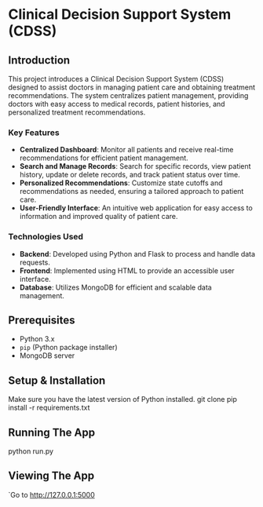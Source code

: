 # Clinical Decision Support System (CDSS)

## Introduction

This project introduces a Clinical Decision Support System (CDSS) designed to assist doctors in managing patient care and obtaining treatment recommendations. The system centralizes patient management, providing doctors with easy access to medical records, patient histories, and personalized treatment recommendations.

### Key Features

- **Centralized Dashboard**: Monitor all patients and receive real-time recommendations for efficient patient management.
- **Search and Manage Records**: Search for specific records, view patient history, update or delete records, and track patient status over time.
- **Personalized Recommendations**: Customize state cutoffs and recommendations as needed, ensuring a tailored approach to patient care.
- **User-Friendly Interface**: An intuitive web application for easy access to information and improved quality of patient care.

### Technologies Used

- **Backend**: Developed using Python and Flask to process and handle data requests.
- **Frontend**: Implemented using HTML to provide an accessible user interface.
- **Database**: Utilizes MongoDB for efficient and scalable data management.

## Prerequisites

- Python 3.x
- `pip` (Python package installer)
- MongoDB server

## Setup & Installation
Make sure you have the latest version of Python installed.
   git clone <repo-url>
   pip install -r requirements.txt
   
## Running The App
   python run.py

## Viewing The App
`Go to http://127.0.0.1:5000
